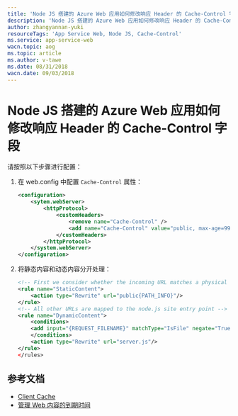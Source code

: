 ```yaml
---
title: 'Node JS 搭建的 Azure Web 应用如何修改响应 Header 的 Cache-Control 字段'
description: 'Node JS 搭建的 Azure Web 应用如何修改响应 Header 的 Cache-Control 字段'
author: zhangyannan-yuki
resourceTags: 'App Service Web, Node JS, Cache-Control'
ms.service: app-service-web
wacn.topic: aog
ms.topic: article
ms.author: v-tawe
ms.date: 08/31/2018
wacn.date: 09/03/2018
---
```


# Node JS 搭建的 Azure Web 应用如何修改响应 Header 的 Cache-Control 字段

请按照以下步骤进行配置：

1. 在 web.config 中配置 `Cache-Control` 属性：

    ```xml
    <configuration>
        <sytem.webServer>
            <httpProtocol>
                <customHeaders>
                    <remove name="Cache-Control" />
                    <add name="Cache-Control" value="public, max-age=99" />
                </customHeaders>
            </httpProtocol>
        </system.webServer>
    </configuration>
    ```

2. 将静态内容和动态内容分开处理：

    ```xml
    <!-- First we consider whether the incoming URL matches a physical file in the /public folder -->
    <rule name="StaticContent">
        <action type="Rewrite" url="public{PATH_INFO}"/>
    </rule>
    <!-- All other URLs are mapped to the node.js site entry point -->
    <rule name="DynamicContent">
        <conditions>
        <add input="{REQUEST_FILENAME}" matchType="IsFile" negate="True"/>
        </conditions>
        <action type="Rewrite" url="server.js"/>
    </rule>
    </rules>
    ```

## 参考文档

- [Client Cache <clientCache>](https://docs.microsoft.com/zh-cn/iis/configuration/system.webServer/staticContent/clientCache)
- [管理 Web 内容的到期时间](https://docs.microsoft.com/zh-cn/azure/cdn/cdn-manage-expiration-of-cloud-service-content)